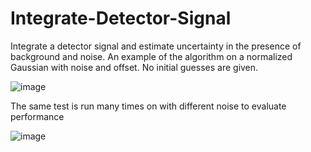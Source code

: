 # Integrate-Detector-Signal
Integrate a detector signal and estimate uncertainty in the presence of background and noise.
An example of the algorithm on a normalized Gaussian with noise and offset. No initial guesses are given.

![image](https://user-images.githubusercontent.com/39776793/216321454-44e7b34c-e0a4-4137-b59c-bc7c86a525ec.png)

The same test is run many times on with different noise to evaluate performance

![image](https://user-images.githubusercontent.com/39776793/216321498-a36a25fb-9903-48d5-ac46-76f6ffc3520c.png)
